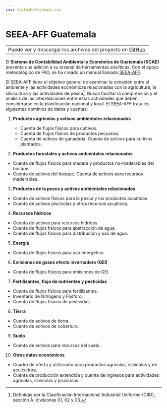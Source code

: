 ```yaml
---
css: stylesheets/main.css
---
```


# SEEA-AFF Guatemala

  ||
  |:---:|
  | Puede ver y descargar los archivos  del proyecto en [GitHub](https://github.com/renatovargas/seea-aff).|    

<!-- pandoc -f markdown -t html5 -c stylesheets/main.css -s index.md -o index.html -->

El **Sistema de Contabilidad Ambiental y Económica de Guatemala (SCAE)** presenta una adición a su arsenal de herramientas analíticas. Con el apoyo metodológico de FAO, se ha creado un manual llamado [SEEA-AFF](http://unstats.un.org/unsd/envaccounting/aff/chapterList.asp). 

El SEEA-AFF tiene el objetivo general de examinar la conexión entre el ambiente y las actividades económicas relacionadas con la agricultura, la silvicultura y las actividades de pesca[^1]. Busca facilitar la comprensión y el análisis de las interrelaciones entre estas actividades que deben considerarse en la planificación nacional y local. El SEEA-AFF trata los siguientes dominios de datos y cuentas:

[^1]: Definidas por la Clasificación Internacional Industrial Uniforme (CIIU), sección A, divisiones 01, 02 y 03.

1. **Productos agrícolas y activos ambientales relacionados**
    + Cuenta de flujos físicos para cultivos. 
    + Cuenta de flujos físicos de productos pecuarios. 
    + Cuenta de activos de ganadería. Cuenta de activos para cultivos plantados.  

2. **Productos forestales y activos ambientales relacionados**   
  * Cuenta de flujos físicos para madera y productos no-maderables del bosque. 
  * Cuenta de activos del bosque.   Cuenta de activos para recursos maderables.
3. **Productos de la pesca y activos ambientales relacionados**   
  * Cuenta de activos físicos para la pesca y los productos acuáticos.   
  * Cuenta de activos piscícolas y otros recursos acuáticos.  
4. **Recursos hídricos**
  * Cuenta de activos para recursos hídricos.  
  * Cuenta de flujos físicos para abstracción de agua.  
  * Cuenta de flujos físicos para distribución y uso de agua.  
5. **Energía**   
  * Cuenta de flujos físicos para uso energético.
6. **Emisiones de gases efecto invernadero (GEI)** 
  * Cuenta de flujos físicos para emisiones de GEI.
7. **Fertilizantes, flujo de nutrientes y pesticidas**
  * Cuenta de flujos físicos para fertilizantes.  
  * Inventario de Nitrógeno y Fósforo. 
  * Cuenta de flujos físicos de pesticidas. 
8. **Tierra**   
  * Cuenta de activos de tierra.
  * Cuenta de activos de cobertura.  
9. **Suelo**   
  * Cuenta de activos para recursos del suelo.
10. **Otros datos económicos**   
  * Cuadro de oferta y utilización para productos agrícolas, silvícolas y de acuicultura. 
  * Cuenta de producción extendida y cuenta de ingresos para actividades agrícolas, silvícolas y piscícolas. 

